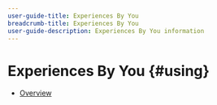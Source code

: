 ```yaml
---
user-guide-title: Experiences By You
breadcrumb-title: Experiences By You
user-guide-description: Experiences By You information
---
```


# Experiences By You {#using}

+ [Overview](overview.md)
